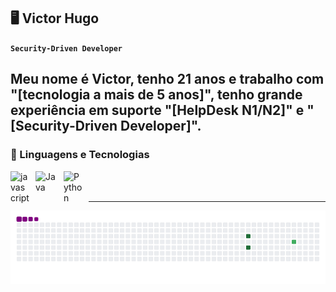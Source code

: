 ## 🖥️ Victor Hugo
**`Security-Driven Developer`**

Meu nome é Victor, tenho 21 anos e trabalho com "[tecnologia a mais de 5 anos]", tenho grande experiência em suporte "[HelpDesk N1/N2]" e "[Security-Driven Developer]".
---
### 🤖 Linguagens e Tecnologias

<img
    align="left"
    alt="javascript"
    title="javascript"
    width="30px"
    style="padding-right: 10px;"
    src="https://devicon-website.vercel.app/api/javascript/plain.svg"
/>
<img
    align="left"
    alt="Java"
    title="Java"
    width="35px"
    style="padding-right: 10px;"
    src="https://devicon-website.vercel.app/api/java/original-wordmark.svg"
/>
<img
    align="left"
    alt="Python"
    title="Python"
    width="30px"
    style="padding-right: 10px;"
    src="https://devicon-website.vercel.app/api/python/original-wordmark.svg"
/>

<br/>
<br/>

---
    
![snake gif](https://github.com/VictorHugo31/VictorHugo31/blob/output/github-contribution-grid-snake.gif)
